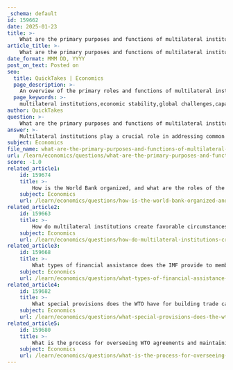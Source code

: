 ```yaml
---
_schema: default
id: 159662
date: 2025-01-23
title: >-
    What are the primary purposes and functions of multilateral institutions in solving common global problems?
article_title: >-
    What are the primary purposes and functions of multilateral institutions in solving common global problems?
date_format: MMM DD, YYYY
post_on_text: Posted on
seo:
  title: QuickTakes | Economics
  page_description: >-
    An overview of the primary roles and functions of multilateral institutions in addressing global issues, including economic stability, capacity development, governance, trade, and humanitarian assistance.
  page_keywords: >-
    multilateral institutions,economic stability,global challenges,capacity development,financial assistance,trade rules,human rights,policy frameworks,International Monetary Fund,World Bank,World Trade Organization,climate change,social inequality
author: QuickTakes
question: >-
    What are the primary purposes and functions of multilateral institutions in solving common global problems?
answer: >-
    Multilateral institutions play a crucial role in addressing common global problems through various purposes and functions. Here are the primary roles they fulfill:\n\n1. **Economic Stability and Growth**: Institutions like the International Monetary Fund (IMF) and the World Bank are pivotal in promoting economic stability and growth. They provide financial assistance, policy advice, and technical expertise to countries, especially during economic crises. By reducing trade barriers and supporting economic development, these organizations help integrate national economies into the global market, fostering a more stable economic environment.\n\n2. **Addressing Global Challenges**: Multilateral institutions are increasingly tasked with tackling complex global issues such as climate change, health crises, and social inequality. They facilitate international cooperation to develop policies that balance economic growth with environmental sustainability. For example, the World Bank actively promotes trade policies that are environmentally friendly and inclusive, ensuring that developing countries can benefit from globalization.\n\n3. **Capacity Development**: These institutions assist countries in building their capacities to manage economic and social challenges effectively. This includes providing training, resources, and frameworks for developing human capital, which is essential for sustainable development and poverty reduction.\n\n4. **Financial Assistance**: Multilateral institutions provide financial resources to countries in need, particularly those facing economic distress. This assistance can take the form of loans, grants, or technical support, aimed at stabilizing economies and promoting growth.\n\n5. **Governance and Policy Frameworks**: They help establish governance structures and policy frameworks that promote transparency, accountability, and good governance. This is essential for fostering trust among member states and ensuring that economic policies are effectively implemented.\n\n6. **Trade Rules and Economic Policies**: The World Trade Organization (WTO) plays a significant role in establishing and enforcing trade rules that facilitate international trade. By promoting fair trade practices and reducing trade barriers, the WTO helps create a more equitable global trading system.\n\n7. **Special Drawing Rights (SDRs)**: The IMF allocates SDRs to its member countries, providing them with additional liquidity in times of need. This mechanism helps stabilize global financial systems and supports countries facing balance of payments issues.\n\n8. **Human Rights and Humanitarian Assistance**: Multilateral institutions also focus on promoting human rights and providing humanitarian assistance during crises. They work to ensure that global policies reflect the needs and rights of vulnerable populations.\n\nIn summary, multilateral institutions are essential for fostering global cooperation, addressing shared challenges, and promoting economic stability and development. Their functions encompass a wide range of areas, including financial assistance, capacity development, governance, trade, and humanitarian efforts, making them indispensable in the pursuit of global solutions.
subject: Economics
file_name: what-are-the-primary-purposes-and-functions-of-multilateral-institutions-in-solving-common-global-problems.md
url: /learn/economics/questions/what-are-the-primary-purposes-and-functions-of-multilateral-institutions-in-solving-common-global-problems
score: -1.0
related_article1:
    id: 159674
    title: >-
        How is the World Bank organized, and what are the roles of the Board of Governors and Executive Directors?
    subject: Economics
    url: /learn/economics/questions/how-is-the-world-bank-organized-and-what-are-the-roles-of-the-board-of-governors-and-executive-directors
related_article2:
    id: 159663
    title: >-
        How do multilateral institutions create favorable circumstances for global priorities?
    subject: Economics
    url: /learn/economics/questions/how-do-multilateral-institutions-create-favorable-circumstances-for-global-priorities
related_article3:
    id: 159668
    title: >-
        What types of financial assistance does the IMF provide to member countries facing balance of payments issues?
    subject: Economics
    url: /learn/economics/questions/what-types-of-financial-assistance-does-the-imf-provide-to-member-countries-facing-balance-of-payments-issues
related_article4:
    id: 159682
    title: >-
        What special provisions does the WTO have for building trade capacity in developing countries?
    subject: Economics
    url: /learn/economics/questions/what-special-provisions-does-the-wto-have-for-building-trade-capacity-in-developing-countries
related_article5:
    id: 159680
    title: >-
        What is the process for overseeing WTO agreements and maintaining open trade?
    subject: Economics
    url: /learn/economics/questions/what-is-the-process-for-overseeing-wto-agreements-and-maintaining-open-trade
---
```


&nbsp;